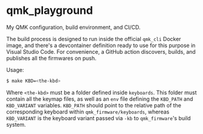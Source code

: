 # qmk_playground

My QMK configuration, build environment, and CI/CD.

The build process is designed to run inside the official `qmk_cli` Docker image, and there's a devcontainer definition ready to use for this purpose in Visual Studio Code. For convenience, a GitHub action discovers, builds, and publishes all the firmwares on push.

Usage:

```bash
$ make KBD=<the-kbd>
```

Where `<the-kbd>` must be a folder defined inside `keyboards`. This folder must contain all the keymap files, as well as an `env` file defining the `KBD_PATH` and
`KBD_VARIANT` variables. `KBD_PATH` should point to the relative path of the corresponding keyboard within `qmk_firmware/keyboards`, whereas `KBD_VARIANT` is the keyboard variant passed via `-kb` to `qmk_firmware`'s build system.
